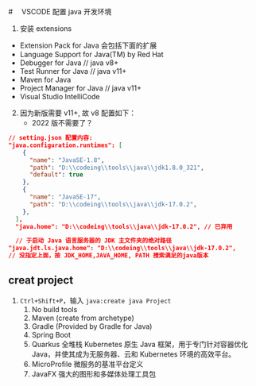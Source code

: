 #　 VSCODE 配置 java 开发环境

1. 安装 extensions

- Extension Pack for Java 会包括下面的扩展
- Language Support for Java(TM) by Red Hat
- Debugger for Java // java v8+
- Test Runner for Java // java v11+
- Maven for Java
- Project Manager for Java // java v11+
- Visual Studio IntelliCode

2. 因为新版需要 v11+, 故 v8 配置如下：
   - 2022 版不需要了？

```json
// setting.json 配置内容:
"java.configuration.runtimes": [
    {
      "name": "JavaSE-1.8",
      "path": "D:\\codeing\\tools\\java\\jdk1.8.0_321",
      "default": true
    },
    {
      "name": "JavaSE-17",
      "path": "D:\\codeing\\tools\\java\\jdk-17.0.2",
    },
  ],
  "java.home": "D:\\codeing\\tools\\java\\jdk-17.0.2", // 已弃用

  // 于启动 Java 语言服务器的 JDK 主文件夹的绝对路径
"java.jdt.ls.java.home": "D:\\codeing\\tools\\java\\jdk-17.0.2",
// 没指定上面，按 JDK_HOME,JAVA_HOME, PATH 搜索满足的java版本
```

## creat project

1. `Ctrl+Shift+P`，输入 `java:create java Project`
   1. No build tools
   2. Maven (create from archetype)
   3. Gradle (Provided by Gradle for Java)
   4. Spring Boot 
   5. Quarkus 全堆栈 Kubernetes 原生 Java 框架，用于专门针对容器优化 Java，并使其成为无服务器、云和 Kubernetes 环境的高效平台。
   6. MicroProfile  微服务的基准平台定义
   7. JavaFX  强大的图形和多媒体处理工具包
